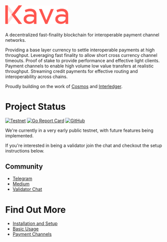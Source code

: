 <h1>
  <img alt="Kava Blockchain" src="./kava-logo.svg" width="200">
</h1>

A decentralized fast-finality blockchain for interoperable payment channel networks.

Providing a base layer currency to settle interoperable payments at high throughput. Leveraging fast finality to allow short cross currency channel timeouts. Proof of stake to provide performance and effective light clients. Payment channels to enable high volume low value transfers at realistic throughput. Streaming credit payments for effective routing and interoperability across chains.

Proudly building on the work of [Cosmos](https://github.com/cosmos/cosmos-sdk) and [Interledger](https://github.com/interledger/rfcs).

# Project Status
[![Testnet](https://img.shields.io/badge/testnet-live-brightgreen.svg)](http://validator.connector.kava.io:26657/abci_info)
[![Go Report Card](https://goreportcard.com/badge/github.com/kava-labs/kava)](https://goreportcard.com/report/github.com/kava-labs/kava)
[![GitHub](https://img.shields.io/github/license/kava-labs/kava.svg)](https://github.com/Kava-Labs/kava/blob/master/LICENSE.md)

We're currently in a very early public testnet, with future features being implemented.

If you're interested in being a validator join the chat and checkout the setup instructions below.

## Community

 - [Telegram](https://t.me/kavalabs)
 - [Medium](https://medium.com/kava-labs)
 - [Validator Chat](https://riot.im/app/#/room/#kava-validators:matrix.org)


# Find Out More

 - [Installation and Setup](docs/setup.md)
 - [Basic Usage](docs/usage.md)
 - [Payment Channels](docs/paychans.md)
